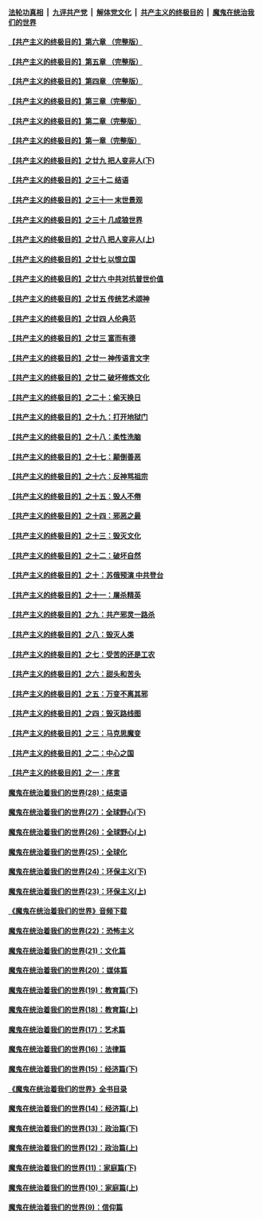

####  [法轮功真相](../../../../basic/blob/master/README.md?t=06030501) &nbsp;|&nbsp; [九评共产党](../../../../9ping.md/blob/master/README.md?t=06030501) &nbsp;|&nbsp; [解体党文化](../../../../jtdwh.md/blob/master/README.md?t=06030501)  &nbsp;|&nbsp; [共产主义的终极目的](../../../../gczydzjmd.md/blob/master/README.md?t=06030501) &nbsp;|&nbsp; [魔鬼在统治我们的世界](../../../../mgztzwmdsj.md/blob/master/README.md?t=06030501) 

#### [【共产主义的终极目的】第六章 （完整版）](../pages/nsc422/n11428913.md?t=06030501) 

#### [【共产主义的终极目的】第五章 （完整版）](../pages/nsc422/n11428912.md?t=06030501) 

#### [【共产主义的终极目的】第四章 （完整版）](../pages/nsc422/n11428907.md?t=06030501) 

#### [【共产主义的终极目的】第三章（完整版）](../pages/nsc422/n11428848.md?t=06030501) 

#### [【共产主义的终极目的】第二章（完整版）](../pages/nsc422/n11428831.md?t=06030501) 

#### [【共产主义的终极目的】第一章（完整版）](../pages/nsc422/n11417651.md?t=06030501) 

#### [【共产主义的终极目的】之廿九 把人变非人(下)](../pages/nsc422/n11344140.md?t=06030501) 

#### [【共产主义的终极目的】之三十二 结语](../pages/nsc422/n11360535.md?t=06030501) 

#### [【共产主义的终极目的】之三十一 末世景观](../pages/nsc422/n11351129.md?t=06030501) 

#### [【共产主义的终极目的】之三十 几成狼世界](../pages/nsc422/n11348280.md?t=06030501) 

#### [【共产主义的终极目的】之廿八 把人变非人(上)](../pages/nsc422/n11340492.md?t=06030501) 

#### [【共产主义的终极目的】之廿七 以恨立国](../pages/nsc422/n11336944.md?t=06030501) 

#### [【共产主义的终极目的】之廿六 中共对抗普世价值](../pages/nsc422/n11324785.md?t=06030501) 

#### [【共产主义的终极目的】之廿五 传统艺术颂神](../pages/nsc422/n11296396.md?t=06030501) 

#### [【共产主义的终极目的】之廿四 人伦典范](../pages/nsc422/n11296397.md?t=06030501) 

#### [【共产主义的终极目的】之廿三 富而有德](../pages/nsc422/n11283598.md?t=06030501) 

#### [【共产主义的终极目的】之廿一 神传语言文字](../pages/nsc422/n11263265.md?t=06030501) 

#### [【共产主义的终极目的】之廿二 破坏修炼文化](../pages/nsc422/n11245728.md?t=06030501) 

#### [【共产主义的终极目的】之二十：偷天换日](../pages/nsc422/n11238846.md?t=06030501) 

#### [【共产主义的终极目的】之十九：打开地狱门](../pages/nsc422/n11206376.md?t=06030501) 

#### [【共产主义的终极目的】之十八：柔性洗脑](../pages/nsc422/n11199994.md?t=06030501) 

#### [【共产主义的终极目的】之十七：颠倒善恶](../pages/nsc422/n11179782.md?t=06030501) 

#### [【共产主义的终极目的】之十六：反神骂祖宗](../pages/nsc422/n11166798.md?t=06030501) 

#### [【共产主义的终极目的】之十五：毁人不倦](../pages/nsc422/n11166792.md?t=06030501) 

#### [【共产主义的终极目的】之十四：邪恶之最](../pages/nsc422/n11150249.md?t=06030501) 

#### [【共产主义的终极目的】之十三：毁灭文化](../pages/nsc422/n11135227.md?t=06030501) 

#### [【共产主义的终极目的】之十二：破坏自然](../pages/nsc422/n11135214.md?t=06030501) 

#### [【共产主义的终极目的】之十：苏俄预演 中共登台](../pages/nsc422/n11118424.md?t=06030501) 

#### [【共产主义的终极目的】之十一：屠杀精英](../pages/nsc422/n11118442.md?t=06030501) 

#### [【共产主义的终极目的】之九：共产邪灵一路杀](../pages/nsc422/n11114139.md?t=06030501) 

#### [【共产主义的终极目的】之八：毁灭人类](../pages/nsc422/n11108503.md?t=06030501) 

#### [【共产主义的终极目的】之七：受苦的还是工农](../pages/nsc422/n11101809.md?t=06030501) 

#### [【共产主义的终极目的】之六：甜头和苦头](../pages/nsc422/n11096971.md?t=06030501) 

#### [【共产主义的终极目的】之五：万变不离其邪](../pages/nsc422/n11091285.md?t=06030501) 

#### [【共产主义的终极目的】之四：毁灭路线图](../pages/nsc422/n11086284.md?t=06030501) 

#### [【共产主义的终极目的】之三：马克思魔变](../pages/nsc422/n11061941.md?t=06030501) 

#### [【共产主义的终极目的】之二：中心之国](../pages/nsc422/n11047728.md?t=06030501) 

#### [【共产主义的终极目的】之一：序言](../pages/nsc422/n11086077.md?t=06030501) 

#### [魔鬼在统治着我们的世界(28)：结束语](../pages/nsc422/n10936246.md?t=06030501) 

#### [魔鬼在统治着我们的世界(27)：全球野心(下)](../pages/nsc422/n10928319.md?t=06030501) 

#### [魔鬼在统治着我们的世界(26)：全球野心(上)](../pages/nsc422/n10900318.md?t=06030501) 

#### [魔鬼在统治着我们的世界(25)：全球化](../pages/nsc422/n10788205.md?t=06030501) 

#### [魔鬼在统治着我们的世界(24)：环保主义(下)](../pages/nsc422/n10695307.md?t=06030501) 

#### [魔鬼在统治着我们的世界(23)：环保主义(上)](../pages/nsc422/n10688613.md?t=06030501) 

#### [《魔鬼在统治着我们的世界》音频下载](../pages/nsc422/n10635553.md?t=06030501) 

#### [魔鬼在统治着我们的世界(22)：恐怖主义](../pages/nsc422/n10614727.md?t=06030501) 

#### [魔鬼在统治着我们的世界(21)：文化篇](../pages/nsc422/n10597706.md?t=06030501) 

#### [魔鬼在统治着我们的世界(20)：媒体篇](../pages/nsc422/n10586579.md?t=06030501) 

#### [魔鬼在统治着我们的世界(19)：教育篇(下)](../pages/nsc422/n10564808.md?t=06030501) 

#### [魔鬼在统治着我们的世界(18)：教育篇(上)](../pages/nsc422/n10526970.md?t=06030501) 

#### [魔鬼在统治着我们的世界(17)：艺术篇](../pages/nsc422/n10499093.md?t=06030501) 

#### [魔鬼在统治着我们的世界(16)：法律篇](../pages/nsc422/n10485969.md?t=06030501) 

#### [魔鬼在统治着我们的世界(15)：经济篇(下)](../pages/nsc422/n10469975.md?t=06030501) 

#### [《魔鬼在统治着我们的世界》全书目录](../pages/nsc422/n10464261.md?t=06030501) 

#### [魔鬼在统治着我们的世界(14)：经济篇(上)](../pages/nsc422/n10457370.md?t=06030501) 

#### [魔鬼在统治着我们的世界(13)：政治篇(下)](../pages/nsc422/n10448270.md?t=06030501) 

#### [魔鬼在统治着我们的世界(12)：政治篇(上)](../pages/nsc422/n10444576.md?t=06030501) 

#### [魔鬼在统治着我们的世界(11)：家庭篇(下)](../pages/nsc422/n10440961.md?t=06030501) 

#### [魔鬼在统治着我们的世界(10)：家庭篇(上)](../pages/nsc422/n10435448.md?t=06030501) 

#### [魔鬼在统治着我们的世界(9)：信仰篇](../pages/nsc422/n10432159.md?t=06030501) 

